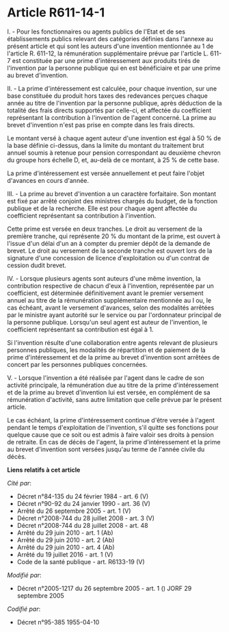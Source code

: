 # Article R611-14-1

I. - Pour les fonctionnaires ou agents publics de l'Etat et de ses établissements publics relevant des catégories définies
dans l'annexe au présent article et qui sont les auteurs d'une invention mentionnée au 1 de l'article R. 611-12, la
rémunération supplémentaire prévue par l'article L. 611-7 est constituée par une prime d'intéressement aux produits tirés de
l'invention par la personne publique qui en est bénéficiaire et par une prime au brevet d'invention.

II. - La prime d'intéressement est calculée, pour chaque invention, sur une base constituée du produit hors taxes des
redevances perçues chaque année au titre de l'invention par la personne publique, après déduction de la totalité des frais
directs supportés par celle-ci, et affectée du coefficient représentant la contribution à l'invention de l'agent concerné. La
prime au brevet d'invention n'est pas prise en compte dans les frais directs.

Le montant versé à chaque agent auteur d'une invention est égal à 50 % de la base définie ci-dessus, dans la limite du
montant du traitement brut annuel soumis à retenue pour pension correspondant au deuxième chevron du groupe hors échelle D,
et, au-delà de ce montant, à 25 % de cette base.

La prime d'intéressement est versée annuellement et peut faire l'objet d'avances en cours d'année.

III. - La prime au brevet d'invention a un caractère forfaitaire. Son montant est fixé par arrêté conjoint des ministres
chargés du budget, de la fonction publique et de la recherche. Elle est pour chaque agent affectée du coefficient
représentant sa contribution à l'invention.

Cette prime est versée en deux tranches. Le droit au versement de la première tranche, qui représente 20 % du montant de la
prime, est ouvert à l'issue d'un délai d'un an à compter du premier dépôt de la demande de brevet. Le droit au versement de
la seconde tranche est ouvert lors de la signature d'une concession de licence d'exploitation ou d'un contrat de cession
dudit brevet.

IV. - Lorsque plusieurs agents sont auteurs d'une même invention, la contribution respective de chacun d'eux à l'invention,
représentée par un coefficient, est déterminée définitivement avant le premier versement annuel au titre de la rémunération
supplémentaire mentionnée au I ou, le cas échéant, avant le versement d'avances, selon des modalités arrêtées par le ministre
ayant autorité sur le service ou par l'ordonnateur principal de la personne publique. Lorsqu'un seul agent est auteur de
l'invention, le coefficient représentant sa contribution est égal à 1.

Si l'invention résulte d'une collaboration entre agents relevant de plusieurs personnes publiques, les modalités de
répartition et de paiement de la prime d'intéressement et de la prime au brevet d'invention sont arrêtées de concert par les
personnes publiques concernées.

V. - Lorsque l'invention a été réalisée par l'agent dans le cadre de son activité principale, la rémunération due au titre de
la prime d'intéressement et de la prime au brevet d'invention lui est versée, en complément de sa rémunération d'activité,
sans autre limitation que celle prévue par le présent article.

Le cas échéant, la prime d'intéressement continue d'être versée à l'agent pendant le temps d'exploitation de l'invention,
s'il quitte ses fonctions pour quelque cause que ce soit ou est admis à faire valoir ses droits à pension de retraite. En cas
de décès de l'agent, la prime d'intéressement et la prime au brevet d'invention sont versées jusqu'au terme de l'année civile
du décès.

**Liens relatifs à cet article**

_Cité par_:

  - Décret n°84-135 du 24 février 1984 - art. 6 (V)
  - Décret n°90-92 du 24 janvier 1990 - art. 36 (V)
  - Arrêté du 26 septembre 2005 - art. 1 (V)
  - Décret n°2008-744 du 28 juillet 2008 - art. 3 (V)
  - Décret n°2008-744 du 28 juillet 2008 - art. 48
  - Arrêté du 29 juin 2010 - art. 1 (Ab)
  - Arrêté du 29 juin 2010 - art. 2 (Ab)
  - Arrêté du 29 juin 2010 - art. 4 (Ab)
  - Arrêté du 19 juillet 2016 - art. 1 (V)
  - Code de la santé publique - art. R6133-19 (V)

_Modifié par_:

  - Décret n°2005-1217 du 26 septembre 2005 - art. 1 () JORF 29 septembre 2005

_Codifié par_:

  - Décret n°95-385 1955-04-10
